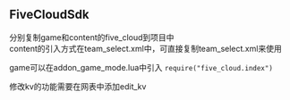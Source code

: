 ## FiveCloudSdk

分别复制game和content的five_cloud到项目中  
content的引入方式在team_select.xml中，可直接复制team_select.xml来使用

game可以在addon_game_mode.lua中引入
`require("five_cloud.index")`

修改kv的功能需要在网表中添加edit_kv

